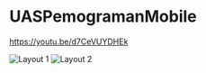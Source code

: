 # UASPemogramanMobile
https://youtu.be/d7CeVUYDHEk

![Layout 1](https://user-images.githubusercontent.com/37768182/87851323-e1f11b80-c921-11ea-83a7-29a7579181e3.jpeg)
![Layout 2](https://user-images.githubusercontent.com/37768182/87851324-e4ec0c00-c921-11ea-9983-b4aa3fdea2cb.jpeg)

